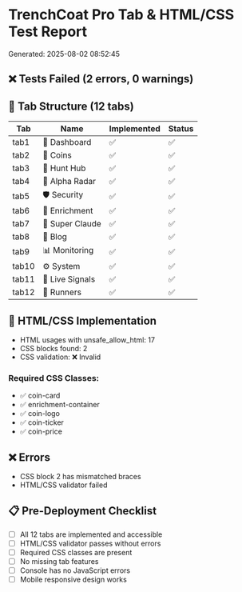 # TrenchCoat Pro Tab & HTML/CSS Test Report
Generated: 2025-08-02 08:52:45
## ❌ Tests Failed (2 errors, 0 warnings)

## 📑 Tab Structure (12 tabs)
| Tab | Name | Implemented | Status |
|-----|------|-------------|--------|
| tab1 | 🚀 Dashboard | ✅ | ✅ |
| tab2 | 💎 Coins | ✅ | ✅ |
| tab3 | 🎯 Hunt Hub | ✅ | ✅ |
| tab4 | 📡 Alpha Radar | ✅ | ✅ |
| tab5 | 🛡️ Security | ✅ | ✅ |
| tab6 | 🔧 Enrichment | ✅ | ✅ |
| tab7 | 🤖 Super Claude | ✅ | ✅ |
| tab8 | 📱 Blog | ✅ | ✅ |
| tab9 | 📊 Monitoring | ✅ | ✅ |
| tab10 | ⚙️ System | ✅ | ✅ |
| tab11 | 📡 Live Signals | ✅ | ✅ |
| tab12 | 🧮 Runners | ✅ | ✅ |

## 🎨 HTML/CSS Implementation
- HTML usages with unsafe_allow_html: 17
- CSS blocks found: 2
- CSS validation: ❌ Invalid

### Required CSS Classes:
- ✅ coin-card
- ✅ enrichment-container
- ✅ coin-logo
- ✅ coin-ticker
- ✅ coin-price

## ❌ Errors
- CSS block 2 has mismatched braces
- HTML/CSS validator failed

## 📋 Pre-Deployment Checklist
- [ ] All 12 tabs are implemented and accessible
- [ ] HTML/CSS validator passes without errors
- [ ] Required CSS classes are present
- [ ] No missing tab features
- [ ] Console has no JavaScript errors
- [ ] Mobile responsive design works
